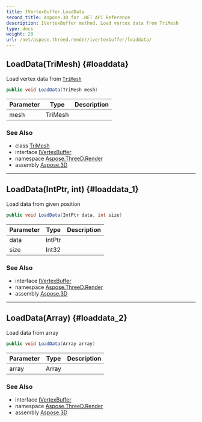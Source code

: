 ```yaml
---
title: IVertexBuffer.LoadData
second_title: Aspose.3D for .NET API Reference
description: IVertexBuffer method. Load vertex data from TriMesh
type: docs
weight: 20
url: /net/aspose.threed.render/ivertexbuffer/loaddata/
---
```

## LoadData(TriMesh) {#loaddata}

Load vertex data from [`TriMesh`](../../../aspose.threed.entities/trimesh/)

```csharp
public void LoadData(TriMesh mesh)
```

| Parameter | Type | Description |
| --- | --- | --- |
| mesh | TriMesh |  |

### See Also

* class [TriMesh](../../../aspose.threed.entities/trimesh/)
* interface [IVertexBuffer](../)
* namespace [Aspose.ThreeD.Render](../../ivertexbuffer/)
* assembly [Aspose.3D](../../../)

---

## LoadData(IntPtr, int) {#loaddata_1}

Load data from given position

```csharp
public void LoadData(IntPtr data, int size)
```

| Parameter | Type | Description |
| --- | --- | --- |
| data | IntPtr |  |
| size | Int32 |  |

### See Also

* interface [IVertexBuffer](../)
* namespace [Aspose.ThreeD.Render](../../ivertexbuffer/)
* assembly [Aspose.3D](../../../)

---

## LoadData(Array) {#loaddata_2}

Load data from array

```csharp
public void LoadData(Array array)
```

| Parameter | Type | Description |
| --- | --- | --- |
| array | Array |  |

### See Also

* interface [IVertexBuffer](../)
* namespace [Aspose.ThreeD.Render](../../ivertexbuffer/)
* assembly [Aspose.3D](../../../)


